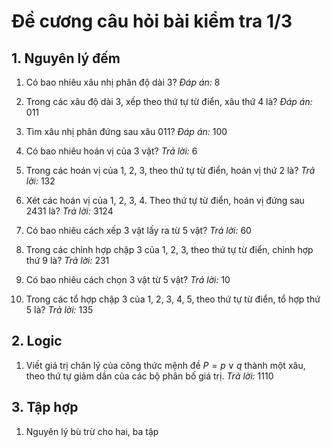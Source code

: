 # Đề cương câu hỏi bài kiểm tra 1/3
## 1. Nguyên lý đếm
1) Có bao nhiêu xâu nhị phân độ dài 3?
_Đáp án:_ 8

2) Trong các xâu độ dài 3, xếp theo thứ tự từ điển, xâu thứ 4 là?
_Đáp án:_ 011

3) Tìm xâu nhị phân đứng sau xâu 011?
_Đáp án:_ 100

4) Có bao nhiêu hoán vị của 3 vật?
_Trả lời:_ 6

5) Trong các hoán vị của 1, 2, 3, theo thứ tự từ điển, hoán vị thứ 2 là?
_Trả lời:_ 132

6) Xét các hoán vị của 1, 2, 3, 4. Theo thứ tự từ điển, hoán vị đứng sau 2431 là?
_Trả lời:_ 3124

7) Có bao nhiêu cách xếp 3 vật lấy ra từ 5 vật?
_Trả lời:_ 60

8) Trong các chỉnh hợp chập 3 của 1, 2, 3, theo thứ tự từ điển, chỉnh hợp thứ 9 là?
_Trả lời:_ 231

9) Có bao nhiêu cách chọn 3 vật từ 5 vật?
_Trả lời:_ 10

10) Trong các tổ hợp chập 3 của 1, 2, 3, 4, 5, theo thứ tự từ điển, tổ hợp thứ 5 là?
_Trả lời:_ 135


## 2. Logic
1) Viết giá trị chân lý của công thức mệnh đề $P = p\vee q$ thành một xâu, theo thứ tự giảm dần của các bộ phân bố giá trị.
_Trả lời:_ 1110

## 3. Tập hợp
1) Nguyên lý bù trừ cho hai, ba tập
